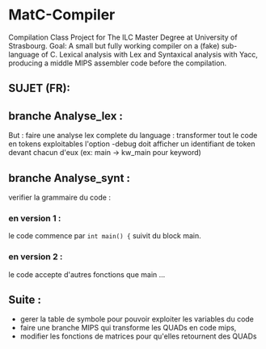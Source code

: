 # MatC-Compiler
Compilation Class Project for The ILC Master Degree at University of Strasbourg.
Goal: A small but fully working compiler on a (fake) sub-language of C. Lexical analysis with Lex and Syntaxical analysis with Yacc, producing a middle MIPS assembler code before the compilation.

## SUJET (FR):
## branche Analyse_lex :
  But : faire une analyse lex complete du language : transformer tout le code en tokens exploitables
  l'option -debug doit afficher un identifiant de token devant chacun d'eux (ex: main -> kw_main pour keyword)

## branche Analyse_synt :
  verifier la grammaire du code :
  ### en version 1 :
  le code commence par
  `int main() {` suivit du block main.  

  ### en version 2 :
   le code accepte d'autres fonctions que main ...

## Suite :
  * gerer la table de symbole pour pouvoir exploiter les variables du code
  * faire une branche MIPS qui transforme les QUADs en code mips,
  * modifier les fonctions de matrices pour qu'elles retournent des QUADs
